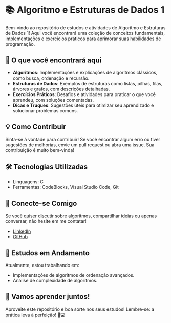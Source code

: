 
# 📚 Algoritmo e Estruturas de Dados 1

Bem-vindo ao repositório de estudos e atividades de Algoritmo e Estruturas de Dados 1! Aqui você encontrará uma coleção de conceitos fundamentais, implementações e exercícios práticos para aprimorar suas habilidades de programação.

## 🚀 O que você encontrará aqui

- **Algoritmos**: Implementações e explicações de algoritmos clássicos, como busca, ordenação e recursão.
- **Estruturas de Dados**: Exemplos de estruturas como listas, pilhas, filas, árvores e grafos, com descrições detalhadas.
- **Exercícios Práticos**: Desafios e atividades para praticar o que você aprendeu, com soluções comentadas.
- **Dicas e Truques**: Sugestões úteis para otimizar seu aprendizado e solucionar problemas comuns.

## 💡 Como Contribuir

Sinta-se à vontade para contribuir! Se você encontrar algum erro ou tiver sugestões de melhorias, envie um pull request ou abra uma issue. Sua contribuição é muito bem-vinda!

## 🛠️ Tecnologias Utilizadas

- Linguagens: C
- Ferramentas: CodeBlocks, Visual Studio Code, Git

## 🤝 Conecte-se Comigo

Se você quiser discutir sobre algoritmos, compartilhar ideias ou apenas conversar, não hesite em me contatar!

- [LinkedIn](https://www.linkedin.com/in/samuellmascarenhas/)
- [GitHub](https://github.com/SamuellMascarenhas)

## 📅 Estudos em Andamento

Atualmente, estou trabalhando em:

- Implementações de algoritmos de ordenação avançados.
- Análise de complexidade de algoritmos.

## 🎉 Vamos aprender juntos!

Aproveite este repositório e boa sorte nos seus estudos! Lembre-se: a prática leva à perfeição! 🧠💻
